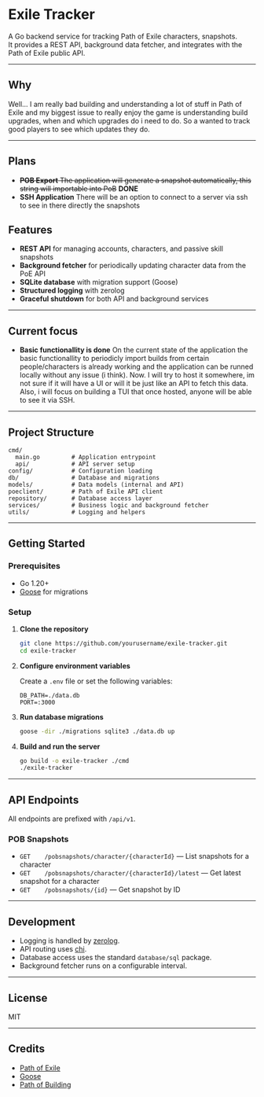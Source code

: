# Exile Tracker

A Go backend service for tracking Path of Exile characters, snapshots.  
It provides a REST API, background data fetcher, and integrates with the Path of Exile public API.

---

## Why

Well... I am really bad building and understanding a lot of stuff in Path of Exile and 
my biggest issue to really enjoy the game is understanding build upgrades, when and which upgrades do i need to do.
So a wanted to track good players to see which updates they do.

---

## Plans
- ~~**POB Export** The application will generate a snapshot automatically, this string will importable into PoB~~ **DONE**
- **SSH Application** There will be an option to connect to a server via ssh to see in there directly the snapshots 


## Features

- **REST API** for managing accounts, characters, and passive skill snapshots
- **Background fetcher** for periodically updating character data from the PoE API
- **SQLite database** with migration support (Goose)
- **Structured logging** with zerolog
- **Graceful shutdown** for both API and background services

---

## Current focus

- **Basic functionallity is done** On the current state of the application the basic functionallity to periodicly
import builds from certain people/characters is already working and the application can be runned locally without any issue (i think). Now. I will try to host it somewhere, im not sure if it will have a UI or will it be just like an API to fetch this data. Also, i will focus on building a TUI that once hosted, anyone will be able to see it via SSH.

---

## Project Structure

```
cmd/
  main.go         # Application entrypoint
  api/            # API server setup
config/           # Configuration loading
db/               # Database and migrations
models/           # Data models (internal and API)
poeclient/        # Path of Exile API client
repository/       # Database access layer
services/         # Business logic and background fetcher
utils/            # Logging and helpers
```

---

## Getting Started

### Prerequisites

- Go 1.20+
- [Goose](https://github.com/pressly/goose) for migrations

### Setup

1. **Clone the repository**
   ```sh
   git clone https://github.com/yourusername/exile-tracker.git
   cd exile-tracker
   ```

2. **Configure environment variables**

   Create a `.env` file or set the following variables:
   ```
   DB_PATH=./data.db
   PORT=:3000
   ```

3. **Run database migrations**
   ```sh
   goose -dir ./migrations sqlite3 ./data.db up
   ```

4. **Build and run the server**
   ```sh
   go build -o exile-tracker ./cmd
   ./exile-tracker
   ```

---

## API Endpoints

All endpoints are prefixed with `/api/v1`.

### POB Snapshots

- `GET    /pobsnapshots/character/{characterId}`        — List snapshots for a character
- `GET    /pobsnapshots/character/{characterId}/latest` — Get latest snapshot for a character
- `GET    /pobsnapshots/{id}`                           — Get snapshot by ID

---

## Development

- Logging is handled by [zerolog](https://github.com/rs/zerolog).
- API routing uses [chi](https://github.com/go-chi/chi).
- Database access uses the standard `database/sql` package.
- Background fetcher runs on a configurable interval.

---

## License

MIT

---

## Credits

- [Path of Exile](https://www.pathofexile.com/)
- [Goose](https://github.com/pressly/goose)
- [Path of Building](https://github.com/PathOfBuildingCommunity/PathOfBuilding)
